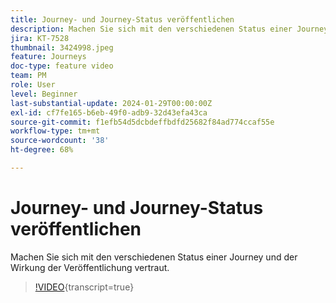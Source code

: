 ```yaml
---
title: Journey- und Journey-Status veröffentlichen
description: Machen Sie sich mit den verschiedenen Status einer Journey und der Wirkung der Veröffentlichung vertraut.
jira: KT-7528
thumbnail: 3424998.jpeg
feature: Journeys
doc-type: feature video
team: PM
role: User
level: Beginner
last-substantial-update: 2024-01-29T00:00:00Z
exl-id: cf7fe165-b6eb-49f0-adb9-32d43efa43ca
source-git-commit: f1efb54d5dcbdeffbdfd25682f84ad774ccaf55e
workflow-type: tm+mt
source-wordcount: '38'
ht-degree: 68%

---
```


# Journey- und Journey-Status veröffentlichen

Machen Sie sich mit den verschiedenen Status einer Journey und der Wirkung der Veröffentlichung vertraut.

>[!VIDEO](https://video.tv.adobe.com/v/3424998?quality=12&learn=on){transcript=true}
